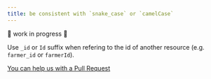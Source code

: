 ```yaml
---
title: be consistent with `snake_case` or `camelCase`
---
```


🚧 work in progress 🚧

Use `_id` or `Id` suffix when refering to the id of another resource (e.g. `farmer_id` or `farmerId`).

[You can help us with a Pull Request](https://github.com/marmicode/rest-api-checklist/edit/master/content/naming-conventions/properties.md)
